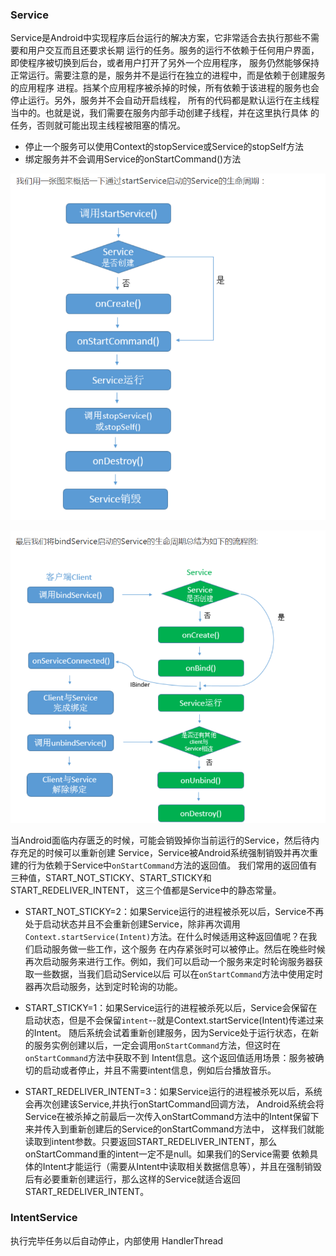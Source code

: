 ### Service 

Service是Android中实现程序后台运行的解决方案，它非常适合去执行那些不需要和用户交互而且还要求长期
运行的任务。服务的运行不依赖于任何用户界面，即使程序被切换到后台，或者用户打开了另外一个应用程序，
服务仍然能够保持正常运行。需要注意的是，服务并不是运行在独立的进程中，而是依赖于创建服务的应用程序
进程。挡某个应用程序被杀掉的时候，所有依赖于该进程的服务也会停止运行。另外，服务并不会自动开启线程，
所有的代码都是默认运行在主线程当中的。也就是说，我们需要在服务内部手动创建子线程，并在这里执行具体
的任务，否则就可能出现主线程被阻塞的情况。
* 停止一个服务可以使用Context的stopService或Service的stopSelf方法
* 绑定服务并不会调用Service的onStartCommand()方法

![通过startService启动Service的生命周期](start.png)

![通过bindService绑定Service的生命周期图](desc.png)

当Android面临内存匮乏的时候，可能会销毁掉你当前运行的Service，然后待内存充足的时候可以重新创建
Service，Service被Android系统强制销毁并再次重建的行为依赖于Service中`onStartCommand`方法的返回值。
我们常用的返回值有三种值，START_NOT_STICKY、START_STICKY和START_REDELIVER_INTENT，
这三个值都是Service中的静态常量。

* START_NOT_STICKY=2：如果Service运行的进程被杀死以后，Service不再处于启动状态并且不会重新创建Service，除非再次调用
`Context.startService(Intent)`方法。在什么时候适用这种返回值呢？在我们启动服务做一些工作，这个服务
在内存紧张时可以被停止。然后在晚些时候再次启动服务来进行工作。例如，我们可以启动一个服务来定时轮询服务器获取一些数据，当我们启动Service以后
可以在`onStartCommand`方法中使用定时器再次启动服务，达到定时轮询的功能。

* START_STICKY=1：如果Service运行的进程被杀死以后，Service会保留在启动状态，但是不会保留`intent`--就是Context.startService(Intent)传递过来的Intent。
随后系统会试着重新创建服务，因为Service处于运行状态，在新的服务实例创建以后，一定会调用`onStartCommand`方法，但这时在`onStartCommand`方法中获取不到
Intent信息。这个返回值适用场景：服务被确切的启动或者停止，并且不需要intent信息，例如后台播放音乐。

* START_REDELIVER_INTENT=3：如果Service运行的进程被杀死以后，系统会再次创建该Service,并执行onStartCommand回调方法，
Android系统会将Service在被杀掉之前最后一次传入onStartCommand方法中的Intent保留下来并传入到重新创建后的Service的onStartCommand方法中，
这样我们就能读取到intent参数。只要返回START_REDELIVER_INTENT，那么onStartCommand重的intent一定不是null。如果我们的Service需要
依赖具体的Intent才能运行（需要从Intent中读取相关数据信息等），并且在强制销毁后有必要重新创建运行，那么这样的Service就适合返回
START_REDELIVER_INTENT。

### IntentService

执行完毕任务以后自动停止，内部使用 HandlerThread
